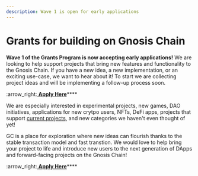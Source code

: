```yaml
---
description: Wave 1 is open for early applications
---
```


# Grants for building on Gnosis Chain

**Wave 1 of the Grants Program is now accepting early applications!** We are looking to help support projects that bring new features and functionality to the Gnosis Chain.  If you have a new idea, a new implementation, or an exciting use-case, we want to hear about it! To start we are collecting project ideas and will be implementing a follow-up process soon.

:arrow\_right:[ **Apply Here**](https://airtable.com/shrThZ9013meNu6BX)****

We are especially interested in experimental projects, new games, DAO initiatives, applications for new crytpo users, NFTs, DeFi apps, projects that support [current projects](../../about-gc/project-spotlights/), and new categories we haven't even thought of yet!

GC is a place for exploration where new ideas can flourish thanks to the stable transaction model and fast transtion. We would love to help bring your project to life and introduce new users to the next generation of DApps and forward-facing projects on the Gnosis Chain!

:arrow\_right:[ **Apply Here**](https://airtable.com/shrThZ9013meNu6BX)****
